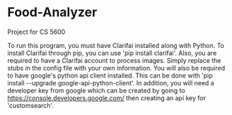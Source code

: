 # Food-Analyzer
Project for CS 5600

To run this program, you must have Clarifai installed along with Python. To install Clarifai through pip, you can use 'pip install clarifai'.
Also, you are required to have a Clarifai account to process images. Simply replace the stubs in the config file with your own information.
You will also be required to have google's python api client installed. This can be done with 'pip install --upgrade google-api-python-client'.
In addition, you will need a developer key from google which can be created by going to https://console.developers.google.com/ then creating an api key for 'customsearch'.
